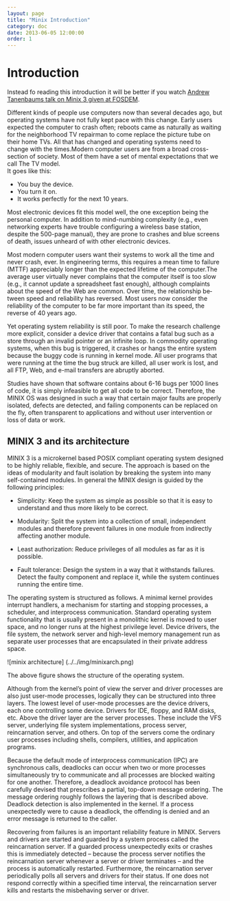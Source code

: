 ```yaml
---
layout: page
title: "Minix Introduction"
category: doc
date: 2013-06-05 12:00:00
order: 1
---
```

# Introduction

Instead fo reading this introduction it will be better if you watch [Andrew Tanenbaums talk on Minix 3 given at FOSDEM](https://www.youtube.com/watch?v=bx3KuE7UjGA).

Different kinds of people use computers now than sev­eral decades ago, but operating systems have not fully kept pace with this change. Early users expected the computer to crash often; reboots came as naturally as waiting for the neighborhood TV re­pairman to come replace the picture tube on their home TVs. All that has changed and operating systems need to change with the times.Modern computer users are from a broad cross-section of society. Most of them have a set of mental expectations that we call The TV model.   
It goes like this:   

* You buy the device.   
* You turn it on.   
* It works perfectly for the next 10 years.   
     
Most electronic devices fit this model well, the one exception being the personal computer. In addition to mind-numbing complexity (e.g., even networking experts have trouble configuring a wireless base station, despite the 500-page manual), they are prone to crashes and blue screens of death, issues unheard of with other electronic devices.     

Most modern computer users want their systems to work all the time and never crash, ever. In engineering terms, this requires a mean time to failure (MTTF) appre­ciably longer than the expected lifetime of the computer.The average user virtually never complains that the com­puter itself is too slow (e.g., it cannot update a spread­sheet fast enough), although complaints about the speed of the Web are common. Over time, the relationship be­tween speed and reliability has reversed. Most users now consider the reliability of the computer to be far more im­portant than its speed, the reverse of 40 years ago.     
 
Yet operating system reliability is still poor. To make the research challenge more explicit, consider a device driver that contains a fatal bug such as a store through an invalid pointer or an infinite loop. In commodity op­erating systems, when this bug is triggered, it crashes or hangs the entire system because the buggy code is run­ning in kernel mode. All user programs that were run­ning at the time the bug struck are killed, all user work is lost, and all FTP, Web, and e-mail transfers are abruptly aborted.   

Studies have shown that software contains about 6-16 bugs per 1000 lines of code, it is simply infeasible to get all code to be correct. Therefore, the MINIX OS was designed in such a way that certain major faults are properly isolated, defects are detected, and failing components can be replaced on the fly, often transparent to applications and without user intervention or loss of data or work.   

## MINIX 3 and its architecture  

MINIX 3 is a microkernel based POSIX compliant operating system designed to be highly reliable, flexible, and secure. The approach is based on the ideas of modularity and fault isolation by breaking the system into many self-contained modules. In general the MINIX design is guided by the following principles:

* Simplicity: Keep the system as simple as possible so that it is easy to understand and thus more likely to be correct.  

* Modularity: Split the system into a collection of small, independent modules and therefore prevent failures in one module from indirectly affecting another module.  

* Least authorization: Reduce privileges of all modules as far as it is possible.  

* Fault tolerance: Design the system in a way that it withstands failures. Detect the faulty component and replace it, while the system continues running the entire time.  

The operating system is structured as follows. A minimal kernel provides interrupt handlers, a mechanism for starting and stopping processes, a scheduler,
and interprocess communication. Standard operating system functionality that is usually present in a monolithic kernel is moved to user space, and no longer
runs at the highest privilege level. Device drivers, the file system, the network server and high-level memory management run as separate user processes that are encapsulated in their private address space.

![minix architecture] (../../img/minixarch.png)

The above figure shows the structure of the operating system.  

Although from the kernel’s point of view the server and driver processes are also just user-mode processes, logically they can be structured into three layers. The lowest level of user-mode processes are the device drivers, each one controlling some device. Drivers for IDE, floppy, and RAM disks, etc. Above the driver layer are the server processes. These include the VFS server, underlying file system implementations, process server, reincarnation server, and others. On top of the servers come the ordinary user processes including shells, compilers, utilities, and application programs.   

Because the default mode of interprocess communication (IPC) are synchronous calls, deadlocks can occur when two or more processes simultaneously try to communicate and all processes are blocked waiting for one another. Therefore, a deadlock avoidance protocol has been carefully devised that prescribes a partial, top-down message ordering. The message ordering roughly follows the layering that is described above. Deadlock detection is also implemented in the kernel. If
a process unexpectedly were to cause a deadlock, the offending is denied and an error message is returned to the caller.   

Recovering from failures is an important reliability feature in MINIX. Servers and drivers are started and guarded by a system process called the reincarnation server. If a guarded process unexpectedly exits or crashes this is immediately detected – because the process server notifies the reincarnation server whenever a server or driver terminates – and the process is automatically restarted. Furthermore, the reincarnation server periodically polls all servers and drivers for their status. If one does not respond correctly within a specified time interval, the reincarnation server kills and restarts the misbehaving server or driver.

